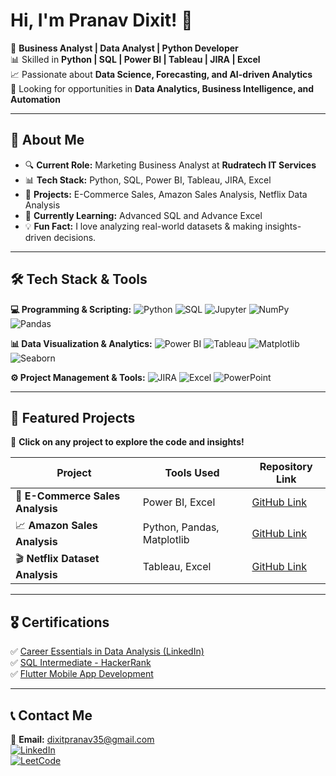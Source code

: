 # **Hi, I'm Pranav Dixit! 👋**  

🚀 **Business Analyst | Data Analyst | Python Developer**  
📊 Skilled in **Python | SQL | Power BI | Tableau | JIRA | Excel**  
📈 Passionate about **Data Science, Forecasting, and AI-driven Analytics**  
🎯 Looking for opportunities in **Data Analytics, Business Intelligence, and Automation**  

---

## **🌟 About Me**
- 🔍 **Current Role:** Marketing Business Analyst at **Rudratech IT Services**  
- 📊 **Tech Stack:** Python, SQL, Power BI, Tableau, JIRA, Excel  
- 🚀 **Projects:** E-Commerce Sales, Amazon Sales Analysis, Netflix Data Analysis  
- 🌱 **Currently Learning:** Advanced SQL and Advance Excel
- 💡 **Fun Fact:** I love analyzing real-world datasets & making insights-driven decisions.  

---

## **🛠️ Tech Stack & Tools**  
**💻 Programming & Scripting:** ![Python](https://img.shields.io/badge/Python-3776AB?style=for-the-badge&logo=python&logoColor=white) ![SQL](https://img.shields.io/badge/SQL-4479A1?style=for-the-badge&logo=mysql&logoColor=white) ![Jupyter](https://img.shields.io/badge/Jupyter-F37626?style=for-the-badge&logo=jupyter&logoColor=white) ![NumPy](https://img.shields.io/badge/Numpy-013243?style=for-the-badge&logo=numpy&logoColor=white) ![Pandas](https://img.shields.io/badge/Pandas-150458?style=for-the-badge&logo=pandas&logoColor=white)  

**📊 Data Visualization & Analytics:** ![Power BI](https://img.shields.io/badge/PowerBI-F2C811?style=for-the-badge&logo=powerbi&logoColor=white) ![Tableau](https://img.shields.io/badge/Tableau-005F9E?style=for-the-badge&logo=tableau&logoColor=white) ![Matplotlib](https://img.shields.io/badge/Matplotlib-3776AB?style=for-the-badge&logo=python&logoColor=white) ![Seaborn](https://img.shields.io/badge/Seaborn-3776AB?style=for-the-badge&logo=python&logoColor=white)  

**⚙️ Project Management & Tools:** ![JIRA](https://img.shields.io/badge/JIRA-0052CC?style=for-the-badge&logo=jira&logoColor=white) ![Excel](https://img.shields.io/badge/Microsoft_Excel-217346?style=for-the-badge&logo=microsoft-excel&logoColor=white) ![PowerPoint](https://img.shields.io/badge/PowerPoint-B7472A?style=for-the-badge&logo=microsoft-powerpoint&logoColor=white)  

---

## **🚀 Featured Projects**  
📂 **Click on any project to explore the code and insights!**  

| Project | Tools Used | Repository Link |
|---------|-----------|----------------|
| 🛒 **E-Commerce Sales Analysis** | Power BI, Excel | [GitHub Link](https://github.com/Pranavdixitofficial/E-Commerce_sales_analysis) |
| 📈 **Amazon Sales Analysis** | Python, Pandas, Matplotlib | [GitHub Link](https://github.com/Pranavdixitofficial/Amazon_india_sales/tree/main) |
| 🎬 **Netflix Dataset Analysis** | Tableau, Excel | [GitHub Link](https://github.com/Pranavdixitofficial/Netflix-Data-Analytics) |

---

## **🎖️ Certifications**  
✅ [Career Essentials in Data Analysis (LinkedIn)](https://www.linkedin.com/learning/certificates/bd16e8e9b82d2d8a1e9522b60461ee00ffbda2288ff9a3904a8a4df33ecc9a75)  
✅ [SQL Intermediate - HackerRank](https://www.hackerrank.com/certificates/iframe/5796cea75362)  
✅ [Flutter Mobile App Development](https://credentials.cromacampus.com/pdfdownload/551)  


---

## **📞 Contact Me**  
📩 **Email:** dixitpranav35@gmail.com  
[![LinkedIn](https://img.shields.io/badge/LinkedIn-0077B5?style=for-the-badge&logo=linkedin&logoColor=white)](https://www.linkedin.com/in/pranavdixitofficial/)  
[![LeetCode](https://img.shields.io/badge/LeetCode-FFA116?style=for-the-badge&logo=leetcode&logoColor=white)](https://leetcode.com/u/pranavdixitofficial/)  
